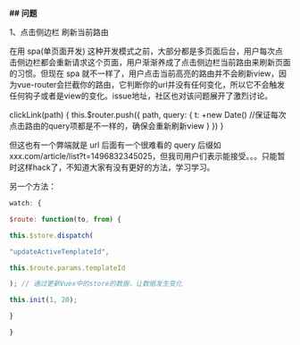 **## 问题**



1、点击侧边栏 刷新当前路由

在用 spa(单页面开发) 这种开发模式之前，大部分都是多页面后台，用户每次点击侧边栏都会重新请求这个页面，用户渐渐养成了点击侧边栏当前路由来刷新页面的习惯。但现在 spa 就不一样了，用户点击当前高亮的路由并不会刷新view，因为vue-router会拦截你的路由，它判断你的url并没有任何变化，所以它不会触发任何钩子或者是view的变化。issue地址，社区也对该问题展开了激烈讨论。





clickLink(path) { this.$router.push({ path, query: { t: +new Date() //保证每次点击路由的query项都是不一样的，确保会重新刷新view } }) } 

但这也有一个弊端就是 url 后面有一个很难看的 query 后缀如 xxx.com/article/list?t=1496832345025，但我司用户们表示能接受。。。只能暂时这样hack了，不知道大家有没有更好的方法，学习学习。



另一个方法：

```javascript
watch: {

$route: function(to, from) {

this.$store.dispatch(

"updateActiveTemplateId",

this.$route.params.templateId

); // 通过更新Vuex中的store的数据，让数据发生变化

this.init(1, 20);

}

}
```

